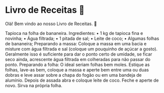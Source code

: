 # Livro de Receitas :icecream:

Olá! Bem vindo ao nosso Livro de Receitas. :cake:

Tapioca na folha de bananeira.
Ingredientes:
•	1 kg de tapioca fina e novinha;
•	Água filtrada;
•	1 pitada de sal;
•	Leite de coco;
•	Algumas folhas de bananeira;
Preparando a massa:
Coloque a massa em uma bacia e misture com água filtrada e sal (coloque um pouquinho de açúcar a gosto).
Geralmente isso é suficiente para dar o ponto certo de umidade, se ficar seco ainda, acrescente água filtrada em colheradas para não passar do ponto.
Preparando a folha:
O ideal seriam folhas bem moles. 
Estique as folhas, lave-as bem, coloque a massa e aperte bem entre uma ou duas dobras e leve assar sobre a chapa do fogão ou em uma bandeja de alumínio.
Depois de assada abra e coloque leite de coco. 
Feche e aperte de novo.
Sirva na própria folha. 
